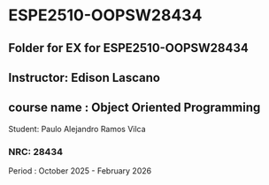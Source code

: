 # ESPE2510-OOPSW28434
## Folder for EX for ESPE2510-OOPSW28434
## Instructor: Edison Lascano
## course name : Object Oriented Programming
   Student: Paulo Alejandro Ramos Vilca
### NRC: 28434

Period : October 2025 - February 2026
